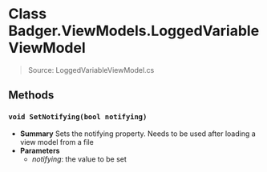 # Class Badger.ViewModels.LoggedVariableViewModel
> Source: LoggedVariableViewModel.cs
## Methods
### ``void SetNotifying(bool notifying)``
* **Summary**
  Sets the notifying property. Needs to be used after loading a view model from a file
* **Parameters**
  * _notifying_: the value to be set
